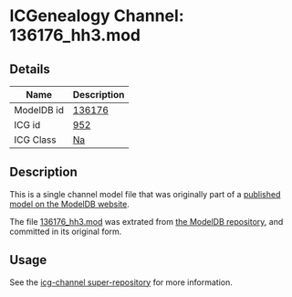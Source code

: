 # ICGenealogy Channel: 136176\_hh3.mod

## Details

Name | Description
---- | -----------
ModelDB id | [136176](http://senselab.med.yale.edu/ModelDB/ShowModel.cshtml?model=136176)
ICG id | [952](http://icg.neurotheory.ox.ac.uk/channels/2/952)
ICG Class | [Na](http://icg.neurotheory.ox.ac.uk/channels/2)

## Description

This is a single channel model file that was originally part of a [published model on the ModelDB website](http://senselab.med.yale.edu/mModelDB/ShowModel.cshtml?model=136176).

The file [136176\_hh3.mod](136176_hh3.mod) was extrated from [the ModelDB repository](http://senselab.med.yale.edu/ModelDB/ShowModel.cshtml?model=136176), and committed in its original form.

## Usage

See the [icg-channel super-repository](https://github.com/icgenealogy/icg-channels) for more information.